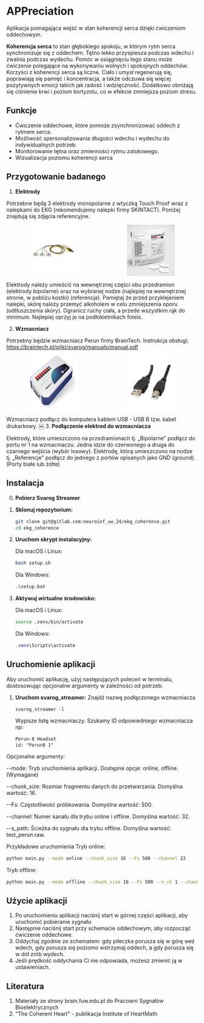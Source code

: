 # APPreciation
Aplikacja pomagająca wejść w stan koherencji serca dzięki ćwiczeniom oddechowym.

**Koherencja serca** to stan głębokiego spokoju, w którym rytm serca synchronizuje się z oddechem. Tętno lekko przyspiesza podczas wdechu i zwalnia podczas wydechu. Pomóc w osiągnięciu tego stanu może ćwiczenie polegające na wykonywaniu wolnych i spokojnych oddechów. Korzyści z koherencji serca są liczne. Ciało i umysł regenerują się, poprawiają się pamięć i koncentracja, a także odczuwa się więcej pozytywnych emocji takich jak radość i wdzięczność. Dodatkowo obniżają się ciśnienie krwi i poziom kortyzolu, co w efekcie zmniejsza poziom stresu.

## Funkcje
* Ćwiczenie oddechowe, które pomoże zsynchronizować oddech z rytmem serca.
* Możliwość spersonalizowania długości wdechu i wydechu do indywidualnych potrzeb.
* Monitorowanie tętna oraz zmienności rytmu zatokowego.
* Wizualizacja poziomu koherencji serca

## Przygotowanie badanego

1. **Elektrody** 

Potrzebne będą 3 elektrody monopolarne z wtyczką Touch Proof wraz z nalepkami do EKG (rekomendujemy nalepki firmy SKINTACT). 
Poniżej znajdują się zdjęcia referencyjne. 

<div style="display: flex; justify-content: space-around;">
    <img src="assets/images/1.jpeg" alt="Obrazek 1" style="width: 25%; margin-right: 10px;" />
    <img src="assets/images/2.jpeg" alt="Obrazek 2" style="width: 25%;" />
</div>

Elektrody należy umieścić na wewnętrznej części obu przedramion (elektrody bipolarne) oraz na wybranej nodze (najlepiej na wewnętrznej stronie, w pobliżu kostki) (referencja). Pamiętaj że przed przyklejeniem nalepki, skórę należy przemyć  alkoholem w celu zmniejszenia oporu (odtłuszczenia skóry). Ogranicz ruchy ciała, a przede wszystkim rąk do minimum. Najlepiej oprzyj je na podłokietnikach fotelx.

2. **Wzmacniacz**

Potrzebny będzie wzmacniacz Perun firmy BrainTech. Instrukcja obsługi;
https://braintech.pl/pliki/svarog/manuals/manual.pdf

<div style="display: flex; justify-content: space-around;">
    <img src="assets/images/3.jpeg" alt="Obrazek 3" style="width: 25%; margin-right: 10px;" />
    <img src="assets/images/4.jpeg" alt="Obrazek 4" style="width: 25%;" />
</div>

Wzmacniacz podłącz do komputera kablem USB - USB B tzw. kabel drukarkowy.
￼
3. **Podłączenie elektrod do wzmacniacza**

Elektrody, które umieszczono na przedramionach tj. „Bipolarne” podłącz do portu nr 1 na wzmacniaczu. Jedna idzie do czerwonego a druga do czarnego wejścia (wybór losowy). Elektrodę, którą umieszczono na nodze tj. „Referencje” podłącz do jednego z portów opisanych jako GND (ground). (Porty białe lub żółte)

## Instalacja

0. **Pobierz Svarog Streamer**

1. **Sklonuj repozytorium:**

   ```bash
   git clone git@gitlab.com:neuroinf_uw_24/ekg_coherence.git
   cd ekg_coherence
   ```

2. **Uruchom skrypt instalacyjny:**

    Dla macOS i Linux:
    ```bash
    bash setup.sh 
    ```
    Dla Windows:
    ```bat
    .\setup.bat      
    ```

3. **Aktywuj wirtualne środowisko:**

    Dla macOS i Linux:
    ```bash
    source .venv/bin/activate 
    ```
    Dla Windows:
    ```PowerShell
    .venv\Scripts\activate
    ```
## Uruchomienie aplikacji 
Aby uruchomić aplikację, użyj następujących poleceń w terminalu, dostosowując opcjonalne argumenty w zależności od potrzeb.

1. **Uruchom svarog_streamer:**
    Znajdź nazwę podłączonego wzmacniacza
    ```
    svarog_streamer -l 
    ```
    Wypisze listę wzmacniaczy. Szukamy ID odpowiedniego wzmacniacza np: 
    ```
    Perun-8 Headset
    id: "Perun8 1"
    ```

Opcjonalne argumenty:

--mode: Tryb uruchomienia aplikacji. Dostępne opcje: online, offline. (Wymagane)

--chunk_size: Rozmiar fragmentu danych do przetwarzania. Domyślna wartość: 16.

--Fs: Częstotliwość próbkowania. Domyślna wartość: 500.

--channel: Numer kanału dla trybu online i offline. Domyślna wartość: 32.

--s_path: Ścieżka do sygnału dla trybu offline. Domyślna wartość: test_perun.raw.

Przykładowe uruchomienia
Tryb online:

```bash
python main.py --mode online --chunk_size 16 --Fs 500 --channel 23
```

Tryb offline:

```bash
python main.py --mode offline --chunk_size 16 --Fs 500 --n_ch 1 --channel 0 --s_path test_perun.raw
```


## Użycie aplikacji
1. Po uruchomieniu aplikacji naciśnij start w górnej części aplikacji, aby uruchomić pobieranie sygnału
2. Następnie naciśnij start przy schemacie oddechowym, aby rozpocząć ćwiczenie oddechowe.
3. Oddychaj zgodnie ze schematem: gdy piłeczka porusza się w górę weź wdech, gdy porusza się poziomo wstrzymaj oddech, a gdy porusza się w dół zrób wydech.
4. Jeśli prędkość oddychania Ci nie odpowiada, możesz zmienić ją w ustawieniach.

## Literatura
1. Materiały ze strony brain.fuw.edu.pl do Pracowni Sygnałów Bioelektrycznych
2. "The Coherent Heart" - publikacja Institute of HeartMath